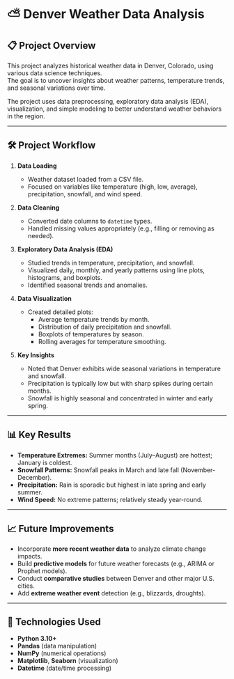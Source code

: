 # ⛅ Denver Weather Data Analysis

## 📋 Project Overview

This project analyzes historical weather data in Denver, Colorado, using various data science techniques.  
The goal is to uncover insights about weather patterns, temperature trends, and seasonal variations over time.

The project uses data preprocessing, exploratory data analysis (EDA), visualization, and simple modeling to better understand weather behaviors in the region.

---

## 🛠️ Project Workflow

1. **Data Loading**
   - Weather dataset loaded from a CSV file.
   - Focused on variables like temperature (high, low, average), precipitation, snowfall, and wind speed.

2. **Data Cleaning**
   - Converted date columns to `datetime` types.
   - Handled missing values appropriately (e.g., filling or removing as needed).

3. **Exploratory Data Analysis (EDA)**
   - Studied trends in temperature, precipitation, and snowfall.
   - Visualized daily, monthly, and yearly patterns using line plots, histograms, and boxplots.
   - Identified seasonal trends and anomalies.

4. **Data Visualization**
   - Created detailed plots:
     - Average temperature trends by month.
     - Distribution of daily precipitation and snowfall.
     - Boxplots of temperatures by season.
     - Rolling averages for temperature smoothing.

5. **Key Insights**
   - Noted that Denver exhibits wide seasonal variations in temperature and snowfall.
   - Precipitation is typically low but with sharp spikes during certain months.
   - Snowfall is highly seasonal and concentrated in winter and early spring.

---

## 📊 Key Results

- **Temperature Extremes:** Summer months (July–August) are hottest; January is coldest.
- **Snowfall Patterns:** Snowfall peaks in March and late fall (November-December).
- **Precipitation:** Rain is sporadic but highest in late spring and early summer.
- **Wind Speed:** No extreme patterns; relatively steady year-round.

---

## 📈 Future Improvements

- Incorporate **more recent weather data** to analyze climate change impacts.
- Build **predictive models** for future weather forecasts (e.g., ARIMA or Prophet models).
- Conduct **comparative studies** between Denver and other major U.S. cities.
- Add **extreme weather event** detection (e.g., blizzards, droughts).

---

## 🧪 Technologies Used

- **Python 3.10+**
- **Pandas** (data manipulation)
- **NumPy** (numerical operations)
- **Matplotlib**, **Seaborn** (visualization)
- **Datetime** (date/time processing)


